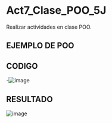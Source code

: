 # Act7_Clase_POO_5J
Realizar actividades en clase POO.

## EJEMPLO DE POO
## CODIGO 
-![image](https://github.com/user-attachments/assets/2ee860ef-406e-4c0a-b914-59f1ee6c8b0f)

## RESULTADO 
![image](https://github.com/user-attachments/assets/d70d0261-6740-4a7d-bd44-12d65a193142)

